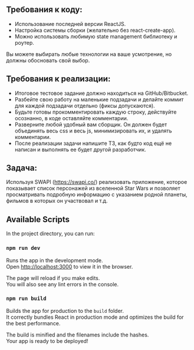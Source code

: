 ## Требования к коду:

- Использование последней версии ReactJS.
- Настройка системы сборки (желательно без react-create-app).
- Можно использовать любимую state management библиотеку и роутер.

Вы можете выбирать любые технологии на ваше усмотрение, но должны обосновать свой выбор.

## Требования к реализации:

- Итоговое тестовое задание должно находиться на GitHub/Bitbucket.
- Разбейте свою работу на маленькие подзадачи и делайте коммит для каждой подзадачи отдельно (фиксы допускаются).
- Будьте готовы прокомментировать каждую строку, действуйте осознанно, в коде оставляйте комментарии.
- Разверните любой удобный вам сборщик. Он должен будет объединять весь css и весь js, минимизировать их, и удалять комментарии.
- После реализации задачи напишите ТЗ, как будто код ещё не написан и выполнять ее будет другой разработчик.

## Задача:

Используя SWAPI (https://swapi.co/) реализовать приложение, которое показывает список персонажей из вселенной Star Wars и позволяет просматривать подробную информацию с указанием родной планеты, фильмов в которых он участвовал и т.д.


## Available Scripts

In the project directory, you can run:

### `npm run dev`

Runs the app in the development mode.<br>
Open [http://localhost:3000](http://localhost:3000) to view it in the browser.

The page will reload if you make edits.<br>
You will also see any lint errors in the console.

### `npm run build`

Builds the app for production to the `build` folder.<br>
It correctly bundles React in production mode and optimizes the build for the best performance.

The build is minified and the filenames include the hashes.<br>
Your app is ready to be deployed!
